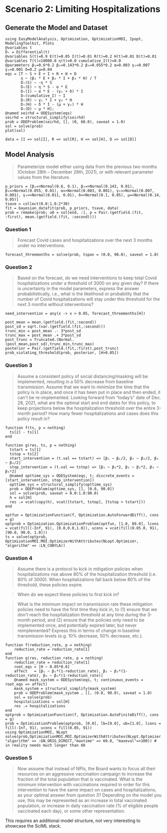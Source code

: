 # Scenario 2: Limiting Hospitalizations

## Generate the Model and Dataset

```@example scenario2
using EasyModelAnalysis, Optimization, OptimizationMOI, Ipopt, ModelingToolkit, Plots
@variables t
Dₜ = Differential(t)
@variables S(t)=0.9 E(t)=0.05 I(t)=0.01 R(t)=0.2 H(t)=0.01 D(t)=0.01
@variables T(t)=10000.0 η(t)=0.0 cumulative_I(t)=0.0
@parameters β₁=0.6*0.2 β₂=0.143*0.2 β₃=0.055*0.2 α=0.003 γ₁=0.007 γ₂=0.001 δ=0.2 μ=0.04
eqs = [T ~ S + E + I + R + H + D
       η ~ (β₁ * E + β₂ * I + β₃ * H) / T
       Dₜ(S) ~ -η * S
       Dₜ(E) ~ η * S - α * E
       Dₜ(I) ~ α * E - (γ₁ + δ) * I
       Dₜ(cumulative_I) ~ I
       Dₜ(R) ~ γ₁ * I + γ₂ * H
       Dₜ(H) ~ δ * I - (μ + γ₂) * H
       Dₜ(D) ~ μ * H];
@named seirhd = ODESystem(eqs)
seirhd = structural_simplify(seirhd)
prob = ODEProblem(seirhd, [], (0, 60.0), saveat = 1.0)
sol = solve(prob)
plot(sol)

data = [I => sol[I], R => sol[R], H => sol[H], D => sol[D]]
```

## Model Analysis

> Parameterize model either using data from the previous two months (October 28th – December 28th, 2021), or with relevant parameter values from the literature.

```@example scenario2
p_priors = [β₁=>Normal(0.6, 0.1), β₂=>Normal(0.143, 0.01), β₃=>Normal(0.055, 0.01), α=>Normal(0.003, 0.001), γ₁=>Normal(0.007, 0.001), γ₂=>Normal(0.011, 0.01), δ=>Normal(0.1, 0.05), μ=>Normal(0.14, 0.05)]
tsave = collect(0.0:1.0:2*30)
fit = bayesian_datafit(prob, p_priors, tsave, data)
prob = remake(prob; u0 = sol[end, :], p = Pair.(getfield.(fit, :first), mean.(getfield.(fit, :second))))
```

### Question 1

> Forecast Covid cases and hospitalizations over the next 3 months under no interventions.

```@example scenario2
forecast_threemonths = solve(prob, tspan = (0.0, 90.0), saveat = 1.0)
```

### Question 2

> Based on the forecast, do we need interventions to keep total Covid hospitalizations under a threshold of 3000 on any given day? If there is uncertainty in the model parameters, express the answer probabilistically, i.e., what is the likelihood or probability that the number of Covid hospitalizations will stay under this threshold for the next 3 months without interventions?

```@example scenario2
need_intervention = any(x -> x > 0.05, forecast_threemonths[H])

post_mean = mean.(getfield.(fit,:second))
post_sd = sqrt.(var.(getfield.(fit,:second)))
trunc_min = post_mean .- 3*post_sd
trunc_max = post_mean .+ 3*post_sd
post_trunc = Truncated.(Normal.(post_mean,post_sd),trunc_min,trunc_max)
posterior = Pair.(getfield.(fit,:first),post_trunc)
prob_violating_threshold(prob, posterior, [H>0.05])
```

### Question 3

> Assume a consistent policy of social distancing/masking will be implemented, resulting in a 50% decrease from baseline transmission. Assume that we want to minimize the time that the policy is in place, and once it has been put in place and then ended, it can't be re-implemented. Looking forward from “today’s” date of Dec. 28, 2021, what are the optimal start and end dates for this policy, to keep projections below the hospitalization threshold over the entire 3-month period? How many fewer hospitalizations and cases does this policy result in?

```@example scenario2
function f(ts, p = nothing)
  ts[2] - ts[1]
end

function g(res, ts, p = nothing)
  tstart = ts[1]
  tstop = ts[2]
  start_intervention = (t.val == tstart) => [β₁ ~ β₁/2, β₂ ~ β₂/2, β₃ ~ β₃/2]
  stop_intervention = (t.val == tstop) => [β₁ ~ β₁*2, β₂ ~ β₂*2, β₃ ~ β₃*2]
  @named opttime_sys = ODESystem(eqs, t; discrete_events = [start_intervention, stop_intervention])
  opttime_sys = structural_simplify(opttime_sys)
  prob = ODEProblem(opttime_sys, [], [0.0, 90.0])
  sol = solve(prob, saveat = 0.0:1.0:90.0)
  h = sol[H]
  res .= vcat(copy(h), vcat([tstart, tstop], [tstop > tstart]))
end

optfun = OptimizationFunction(f, Optimization.AutoForwardDiff(), cons = g)
optprob = Optimization.OptimizationProblem(optfun, [1.0, 89.0], lcons = vcat(fill(-Inf, 91), [0.0,0.0,1.0]), ucons = vcat(fill(0.05.0, 91), [90.0, 90.0, 1.0]))
ts = solve(optprob, OptimizationMOI.MOI.OptimizerWithAttributes(NLopt.Optimizer, "algorithm" => :LN_COBYLA))
```


### Question 4

> Assume there is a protocol to kick in mitigation policies when hospitalizations rise above 80% of the hospitalization threshold (i.e. 80% of 3000). When hospitalizations fall back below 80% of the threshold, these policies expire.

> When do we expect these policies to first kick in?

> What is the minimum impact on transmission rate these mitigation policies need to have the first time they kick in, to (1) ensure that we don't reach the hospitalization threshold at any time during the 3-month period, and (2) ensure that the policies only need to be implemented once, and potentially expired later, but never reimplemented? Express this in terms of change in baseline transmission levels (e.g. 10% decrease, 50% decrease, etc.).

```@example scenario2
function f(reduction_rate, p = nothing)
    reduction_rate = reduction_rate[1]
end
function g(res, reduction_rate, p = nothing)
    reduction_rate = reduction_rate[1]
    root_eqs = [H ~ 0.05*0.8]
    affect   = [β₁ ~ β₁*(1-reduction_rate), β₂ ~ β₂*(1-reduction_rate), β₃ ~ β₃*(1-reduction_rate)]
    @named mask_system = ODESystem(eqs, t; continuous_events = root_eqs => affect)
    mask_system = structural_simplify(mask_system)
    prob = ODEProblem(mask_system , [], (0.0, 90.0), saveat = 1.0)
    sol = solve(prob)
    hospitalizations = sol[H]
    res .= hospitalizations
end
optprob = OptimizationFunction(f, Optimization.AutoFiniteDiff(), cons = g)
prob = OptimizationProblem(optprob, [0.0], lb=[0.0], ub=[1.0], lcons = fill(-Inf, 91), ucons = fill(0.05, 91))
using OptimizationMOI, NLopt
solve(prob,OptimizationMOI.MOI.OptimizerWithAttributes(NLopt.Optimizer, "algorithm" => :GN_ORIG_DIRECT,"maxtime" => 60.0, "maxeval"=>100)) # in reality needs much longer than 60
```

### Question 5

> Now assume that instead of NPIs, the Board wants to focus all their resources on an aggressive vaccination campaign to increase the fraction of the total population that is vaccinated. What is the minimum intervention with vaccinations required in order for this intervention to have the same impact on cases and hospitalizations, as your optimal answer from question 3? Depending on the model you use, this may be represented as an increase in total vaccinated population, or increase in daily vaccination rate (% of eligible people vaccinated each day), or some other representation.

This requires an additional model structure, not very interesting to showcase the SciML stack.
